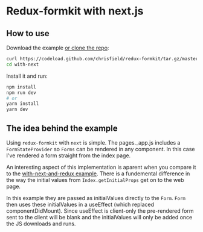 # Redux-formkit with next.js

## How to use

Download the example [or clone the repo](https://github.com/chrisfield/redux-formkit):

```bash
curl https://codeload.github.com/chrisfield/redux-formkit/tar.gz/master | tar -xz --strip=2 "redux-formkit"-master/examples/with-next
cd with-next
```

Install it and run:

```bash
npm install
npm run dev
# or
yarn install
yarn dev
```

## The idea behind the example

Using `redux-formkit` with `next` is simple. The pages._app.js includes a `FormStateProvider` so `Forms` can be rendered in any component. In this case I've rendered a form straight from the index page.

An interesting aspect of this implementation is aparent when you compare it to the [with-next-and-redux example](https://github.com/chrisfield/redux-formkit/tree/master/examples/with-next-and-redux). There is a fundemental difference in the way the initial values from `Index.getInitialProps` get on to the web page. 

In this example they are passed as initialValues directly to the `Form`. `Form` then uses these initialValues in a useEffect (which replaced componentDidMount). Since useEffect is client-only the pre-rendered form sent to the client will be blank and the initialValues will only be added once the JS downloads and runs.